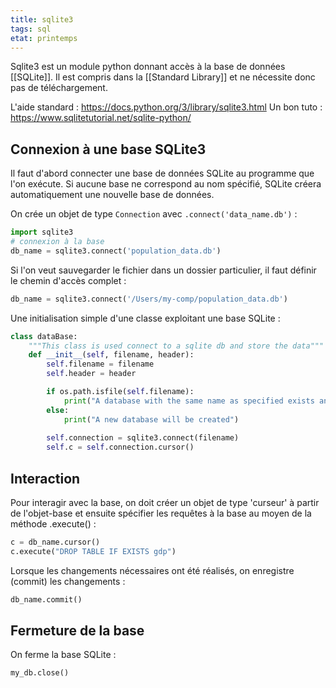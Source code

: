 ```yaml
---
title: sqlite3
tags: sql
etat: printemps
---
```


Sqlite3 est un module python donnant accès à la base de données [[SQLite]]. Il est compris dans la [[Standard Library]] et ne nécessite donc pas de téléchargement.

L'aide standard : https://docs.python.org/3/library/sqlite3.html
Un bon tuto : https://www.sqlitetutorial.net/sqlite-python/

## Connexion à une base SQLite3

Il faut d'abord connecter une base de données SQLite au programme que l'on exécute. Si aucune base ne correspond au nom spécifié, SQLite créera automatiquement une nouvelle base de données.

On crée un objet de type `Connection` avec `.connect('data_name.db')` :

```python
import sqlite3
# connexion à la base
db_name = sqlite3.connect('population_data.db')
```

Si l'on veut sauvegarder le fichier dans un dossier particulier, il faut définir le chemin d'accès complet :
```python
db_name = sqlite3.connect('/Users/my-comp/population_data.db')
```

Une initialisation simple d'une classe exploitant une base SQLite :
```python
class dataBase:
    """This class is used connect to a sqlite db and store the data"""
    def __init__(self, filename, header):
        self.filename = filename
        self.header = header

        if os.path.isfile(self.filename):
            print("A database with the same name as specified exists and will be used")
        else:
            print("A new database will be created")
            
        self.connection = sqlite3.connect(filename)
        self.c = self.connection.cursor()
````

## Interaction
Pour interagir avec la base, on doit créer un objet de type 'curseur' à partir de l'objet-base et ensuite spécifier les requêtes à la base au moyen de la méthode .execute() :

```python
c = db_name.cursor()
c.execute("DROP TABLE IF EXISTS gdp")
```

Lorsque les changements nécessaires ont été réalisés, on enregistre (commit) les changements :
```python
db_name.commit()
````

## Fermeture de la base
On ferme la base SQLite :

```python
my_db.close()
```

